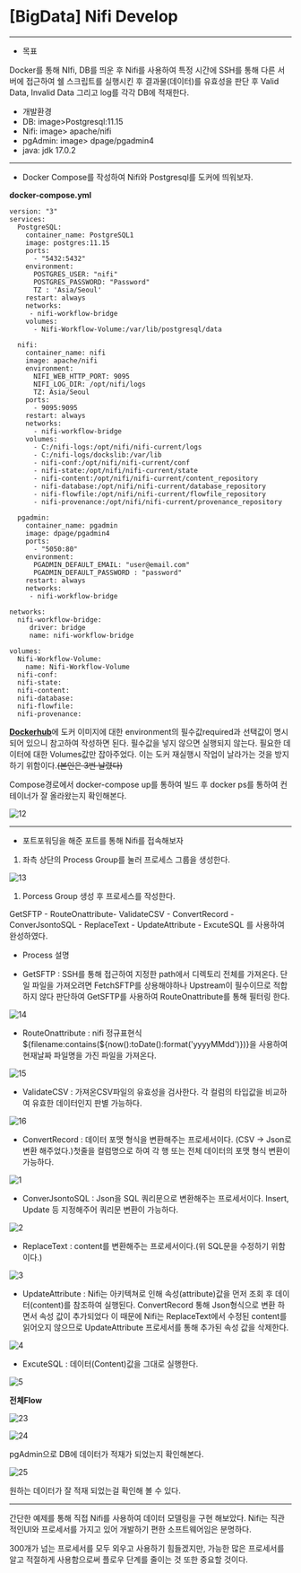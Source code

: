 # [BigData] Nifi Develop

---

- 목표

Docker를 통해 NIfi, DB를 띄운 후 Nifi를 사용하여 특정 시간에 SSH를 통해 다른 서버에 접근하여 쉘 스크립트를 실행시킨 후 결과물(데이터)를 유효성을 판단 후 Valid Data, Invalid Data 그리고 log를 각각 DB에 적재한다.

- 개발환경
- DB: image>Postgresql:11.15
- Nifi: image> apache/nifi
- pgAdmin: image> dpage/pgadmin4
- java: jdk 17.0.2

---

- Docker Compose를 작성하여 Nifi와 Postgresql를 도커에 띄워보자.

**docker-compose.yml**

```docker
version: "3"
services:
  PostgreSQL:
    container_name: PostgreSQL1
    image: postgres:11.15
    ports:
      - "5432:5432"
    environment:
      POSTGRES_USER: "nifi"
      POSTGRES_PASSWORD: "Password"
      TZ : 'Asia/Seoul'
    restart: always
    networks:
     - nifi-workflow-bridge
    volumes:
      - Nifi-Workflow-Volume:/var/lib/postgresql/data
    
  nifi:
    container_name: nifi
    image: apache/nifi
    environment:
      NIFI_WEB_HTTP_PORT: 9095
      NIFI_LOG_DIR: /opt/nifi/logs
      TZ: Asia/Seoul
    ports:
      - 9095:9095
    restart: always
    networks:
      - nifi-workflow-bridge
    volumes:
      - C:/nifi-logs:/opt/nifi/nifi-current/logs
      - C:/nifi-logs/dockslib:/var/lib
      - nifi-conf:/opt/nifi/nifi-current/conf
      - nifi-state:/opt/nifi/nifi-current/state
      - nifi-content:/opt/nifi/nifi-current/content_repository
      - nifi-database:/opt/nifi/nifi-current/database_repository
      - nifi-flowfile:/opt/nifi/nifi-current/flowfile_repository
      - nifi-provenance:/opt/nifi/nifi-current/provenance_repository
  
  pgadmin:
    container_name: pgadmin
    image: dpage/pgadmin4
    ports:
      - "5050:80"
    environment:
      PGADMIN_DEFAULT_EMAIL: "user@email.com" 
      PGADMIN_DEFAULT_PASSWORD : "password"
    restart: always
    networks:
     - nifi-workflow-bridge
     
networks:
  nifi-workflow-bridge:
     driver: bridge
     name: nifi-workflow-bridge

volumes:
  Nifi-Workflow-Volume:
    name: Nifi-Workflow-Volume
  nifi-conf:
  nifi-state:
  nifi-content:
  nifi-database:
  nifi-flowfile:
  nifi-provenance:
```

[**Dockerhub**](https://hub.docker.com/)에 도커 이미지에 대한 environment의 필수값required과 선택값이 명시되어 있으니 참고하여 작성하면 된다. 필수값을 넣지 않으면 실행되지 않는다. 
필요한 데이터에 대한 Volumes값만 잡아주었다. 이는 도커 재실행시 작업이 날라가는 것을 방지하기 위함이다.~~(본인은 3번 날렸다)~~

Compose경로에서 docker-compose up를 통하여 빌드 후 docker ps를 통하여 컨테이너가 잘 올라왔는지 확인해본다.

![12](/assets/img/12.png)

---

- 포트포워딩을 해준 포트를 통해 Nifi를 접속해보자
1. 좌측 상단의 Process Group를 눌러 프로세스 그룹을 생성한다.

![13](/assets/img/13.png)

1. Porcess Group 생성 후 프로세스를 작성한다.

GetSFTP - RouteOnattribute- ValidateCSV - ConvertRecord - ConverJsontoSQL - ReplaceText - UpdateAttribute - ExcuteSQL 를 사용하여 완성하였다.

- Process 설명

- GetSFTP : SSH를 통해 접근하여 지정한 path에서 디렉토리 전체를 가져온다. 단일 파일을 가져오려면 FetchSFTP를 상용해야하나 Upstream이 필수이므로 적합하지 않다 판단하여 GetSFTP를 사용하여 RouteOnattribute를 통해 필터링 한다.

![14](/assets/img/14.png)

- RouteOnattribute : nifi 정규표현식${filename:contains(${now():toDate():format('yyyyMMdd')})}을 사용하여 현재날짜 파일명을 가진 파일을 가져온다.

![15](/assets/img/15.png)

- ValidateCSV : 가져온CSV파일의 유효성을 검사한다. 각 컬럼의 타입값을 비교하여 유효한 데이터인지 판별 가능하다.

![16](/assets/img/16.png)

- ConvertRecord : 데이터 포맷 형식을 변환해주는 프로세서이다. (CSV → Json로 변환 해주었다.)첫줄을 컬럼명으로 하여 각 행 또는 전체 데이터의 포맷 형식 변환이 가능하다.

![1](/assets/img/1.png)

- ConverJsontoSQL : Json을 SQL 쿼리문으로 변환해주는 프로세서이다. Insert, Update 등 지정해주어 쿼리문 변환이 가능하다.

![2](/assets/img/2.png)

- ReplaceText : content를 변환해주는 프로세서이다.(위 SQL문을 수정하기 위함이다.)

![3](/assets/img/3.png)

- UpdateAttribute : Nifi는 아키텍쳐로 인해 속성(attribute)값을 먼저 조회 후 데이터(content)를 참조하여 실행된다. ConvertRecord 통해 Json형식으로 변환 하면서 속성 값이 추가되었다 이 때문에 Nifi는 ReplaceText에서 수정된 content를 읽어오지 않으므로 UpdateAttribute 프로세서를 통해 추가된 속성 값을 삭제한다.

![4](/assets/img/4.png)

- ExcuteSQL : 데이터(Content)값을 그대로 실행한다.

![5](/assets/img/5.png)

**전체Flow**

![23](/assets/img/23.png)

![24](/assets/img/24.png)

pgAdmin으로 DB에 데이터가 적재가 되었는지 확인해본다.

![25](/assets/img/25.png)

원하는 데이터가 잘 적재 되었는걸 확인해 볼 수 있다.

---

간단한 예제를 통해 직접 Nifi를 사용하여 데이터 모델링을 구현 해보았다. Nifi는 직관적인UI와 프로세서를 가지고 있어 개발하기 편한 소프트웨어임은 분명하다. 

300개가 넘는 프로세서를 모두 외우고 사용하기 힘들겠지만, 가능한 많은 프로세서를 알고 적절하게 사용함으로써 플로우 단계를 줄이는 것 또한 중요할 것이다.

